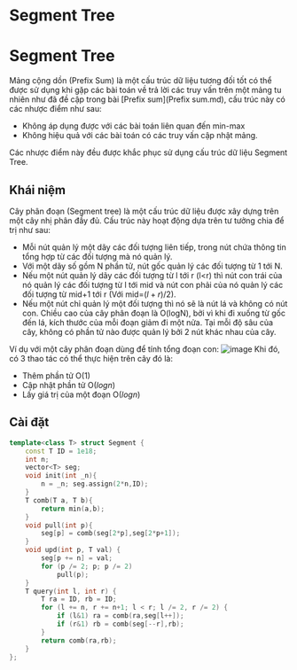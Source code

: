 # Segment Tree
# Segment Tree

Mảng cộng dồn (Prefix Sum) là một cấu trúc dữ liệu tương đối tốt có thể được sử dụng khi gặp các bài toán về trả lời các truy vấn trên một mảng tu nhiên như đã đề cập trong bài
[Prefix sum](Prefix sum.md), cấu trúc này có các nhược điểm như sau:
- Không áp dụng được với các bài toán liên quan đến min-max
- Không hiệu quả với các bài toán có các truy vấn cập nhật mảng.

Các nhược điểm này đều được khắc phục sử dụng cấu trúc dữ liệu Segment Tree.

## Khái niệm
Cây phân đoạn (Segment tree) là một cấu trúc dữ liệu được xây dựng trên một cây nhị phân đầy đủ. Cấu trúc này hoạt động dựa trên tư tưởng chia để trị như sau:
- Mỗi nút quản lý một dãy các đối tượng liên tiếp, trong nút chứa thông tin tổng hợp từ các đối tượng mà nó quản lý.
- Với một dãy số gồm N phần tử, nút gốc quản lý các đối tượng từ 1 tới N.
- Nếu một nút quản lý dãy các đối tượng từ l tới r (l<r) thì nút con trái của nó quản lý các đối tượng từ l tới mid và nút con phải của nó quản lý các đối tượng từ mid+1 tới r (Với mid=$(l+r)/2$).
- Nếu một nút chỉ quản lý một đối tượng thì nó sẽ là nút lá và không có nút con. Chiều cao của cây phân đoạn là O(logN), bởi vì khi đi xuống từ gốc đến lá, kích thước của mỗi đoạn giảm đi một nửa. Tại mỗi độ sâu của cây, không có phần tử nào được quản lý bởi 2 nút khác nhau của cây.

Ví dụ với một cây phân đoạn dùng để tính tổng đoạn con:
![image](https://github.com/HieuHuyNguyenzz/CompetitiveProgramming/assets/135397654/fb2c08b5-be34-499c-8e83-173c66c586f2)
Khi đó, có 3 thao tác có thể thực hiện trên cây đó là:
- Thêm phần tử O(1)
- Cập nhật phần tử O($log{n}$) 
- Lấy giá trị của một đoạn O($log{n}$)

## Cài đặt
```cpp
template<class T> struct Segment { 
	const T ID = 1e18;
	int n; 
	vector<T> seg;
	void init(int _n){ 
		n = _n; seg.assign(2*n,ID); 
	}
	T comb(T a, T b){ 
		return min(a,b); 
	}
	void pull(int p){ 
		seg[p] = comb(seg[2*p],seg[2*p+1]); 
	}
	void upd(int p, T val) { 
		seg[p += n] = val; 
		for (p /= 2; p; p /= 2) 
			pull(p); 
	}
	T query(int l, int r) {	
		T ra = ID, rb = ID;
		for (l += n, r += n+1; l < r; l /= 2, r /= 2) {
			if (l&1) ra = comb(ra,seg[l++]);
			if (r&1) rb = comb(seg[--r],rb);
		}
		return comb(ra,rb);
	}
};
```

